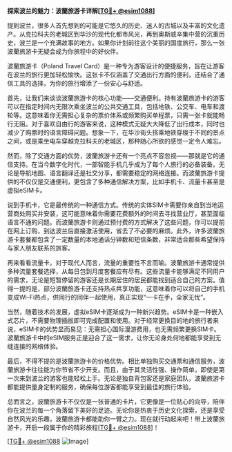 **探索波兰的魅力：波蘭旅游卡详解[[TG💪+ @esim1088](https://t.me/s/esim1088)]**

提到波兰，很多人首先想到的可能是它悠久的历史、迷人的古城以及丰富的文化遗产。从克拉科夫的老城区到华沙的现代化都市风光，再到奥斯威辛集中营的沉重历史，波兰是一个充满故事的地方。如果你计划前往这个美丽的国度旅行，那么一张波蘭旅游卡无疑会成为你旅程中的好伙伴。

波蘭旅游卡（Poland Travel Card）是一种专为游客设计的便捷服务，旨在让游客在波兰的旅行更加轻松愉快。这张卡不仅涵盖了交通出行方面的便利，还结合了通信工具的选择，为你的旅行增添了一份安心与舒适。

首先，让我们来谈谈波蘭旅游卡的核心功能——交通便利。持有波蘭旅游卡的游客可以在指定时间内无限次乘坐波兰的公共交通工具，包括地铁、公交车、电车和渡轮等。这意味着你无需担心复杂的票价体系或频繁购买单程票，只需一张卡就能畅行无阻。对于喜欢自由行的游客来说，这种模式无疑大大降低了出行成本，同时也减少了购票时的语言障碍问题。想象一下，在华沙街头搭乘地铁穿梭于不同的景点之间，或是乘坐电车穿越克拉科夫的老城区，那种随心所欲的感觉一定令人难忘。

然而，除了交通方面的优势，波蘭旅游卡还有一个亮点不容忽视——那就是它的通信支持。在当今数字化时代，一部智能手机几乎成为了每个人旅行的必备装备。无论是导航地图、语言翻译还是社交分享，都需要稳定的网络连接。而波蘭旅游卡提供的不仅仅是交通便利，更包含了多种通信解决方案，比如手机卡、流量卡甚至是虚拟eSIM卡。

说到手机卡，它是最传统的一种通信方式。传统的实体SIM卡需要你亲自到当地运营商处购买并安装，这可能意味着你需要花费额外的时间去寻找营业厅，甚至面临语言不通的问题。而波蘭旅游卡则通过预付费的方式解决了这些问题，你可以提前在网上订购，到达波兰后直接激活使用，省去了不必要的麻烦。此外，许多波蘭旅游卡套餐都包含了一定数量的本地通话分钟数和短信条数，非常适合那些希望保持与家人朋友联系的旅客。

再来看看流量卡。对于现代人而言，流量的重要性不言而喻。波蘭旅游卡通常提供多种流量套餐选择，从每日包到月度套餐应有尽有。这些流量卡能够满足不同用户的需求，无论是短暂停留的游客还是长期居住的居民都能找到适合自己的方案。值得一提的是，部分波蘭旅游卡还支持热点共享功能，这意味着你可以将自己的手机变成Wi-Fi热点，供同行的同伴一起使用，真正实现“一卡在手，全家无忧”。

当然，随着技术的发展，虚拟eSIM卡逐渐成为一种新兴趋势。eSIM卡是一种嵌入式芯片，不需要物理插拔即可完成配置和使用。对于经常更换目的地的旅行者来说，eSIM卡的优势显而易见：无需担心国际漫游费用，也无需频繁更换SIM卡。波蘭旅游卡中的eSIM服务正是迎合了这一需求，让你无论身处何地都能享受到无缝连接的网络体验。

最后，不得不提的是波蘭旅游卡的价格优势。相比单独购买交通票和通信服务，波蘭旅游卡往往能为你节省不少开支。而且，由于其灵活性强、操作简单，即使是第一次来到波兰的游客也能轻松上手。无论是独自背包客还是家庭团队，波蘭旅游卡都能提供量身定制的服务，确保每位游客都能享受到最佳的旅行体验。

总而言之，波蘭旅游卡不仅仅是一张普通的卡片，它更像是一位贴心的向导，陪伴你在波兰的每一个角落留下美好的足迹。无论你是热衷于历史文化探索，还是享受自然风光的乐趣，波蘭旅游卡都能助你一臂之力。现在就行动起来吧！带上波蘭旅游卡，开启一段属于你的精彩旅程[[TG💪+ @esim1088](https://t.me/s/esim1088)]！

[[TG💪+ @esim1088](https://t.me/s/esim1088) ![Image](https://i.postimg.cc/4NQfJmqS/Snipaste-2025-05-13-00-14-12.png)]